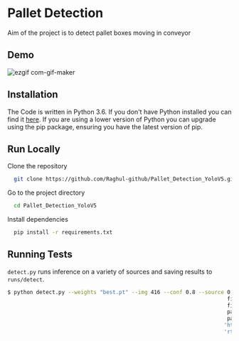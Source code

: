
# Pallet Detection

Aim of the project is to detect pallet boxes moving in conveyor


## Demo
  ![ezgif com-gif-maker](https://user-images.githubusercontent.com/73110673/126075587-65edfa23-9f38-4926-b843-da45875a556a.gif)

## Installation

The Code is written in Python 3.6. If you don't have Python installed you can find it [here](https://www.python.org/downloads/). If you are using a lower version of Python you can upgrade using the pip package, ensuring you have the latest version of pip.

## Run Locally

Clone the repository

```bash
  git clone https://github.com/Raghul-github/Pallet_Detection_YoloV5.git
```

Go to the project directory

```bash
  cd Pallet_Detection_YoloV5
```

Install dependencies

```bash
  pip install -r requirements.txt
```

  
## Running Tests

`detect.py` runs inference on a variety of sources and saving results to `runs/detect`.
```bash
$ python detect.py --weights "best.pt" --img 416 --conf 0.8 --source 0  # webcam
                                                                     file.jpg  # image 
                                                                     file.mp4  # video
                                                                     path/  # directory
                                                                     path/*.jpg  # glob
                                                                    'https://youtu.be/NUsoVlDFqZg'  # YouTube video
                                                                    'rtsp://example.com/media.mp4'  # RTSP, RTMP, HTTP stream
```